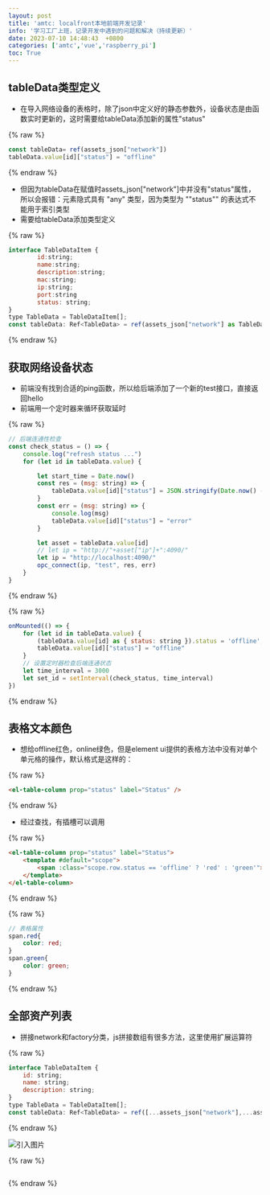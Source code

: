 ```yaml
---
layout: post
title: 'amtc: localfront本地前端开发记录'
info: '学习工厂上班，记录开发中遇到的问题和解决（持续更新）'
date: 2023-07-10 14:48:43  +0800
categories: ['amtc','vue','raspberry_pi']
toc: True
---
```





## tableData类型定义

- 在导入网络设备的表格时，除了json中定义好的静态参数外，设备状态是由函数实时更新的，这时需要给tableData添加新的属性"status"

{% raw %}
```js
const tableData= ref(assets_json["network"])
tableData.value[id]["status"] = "offline"
```
{% endraw %}

- 但因为tableData在赋值时assets_json["network"]中并没有"status"属性，所以会报错：元素隐式具有 "any" 类型，因为类型为 ""status"" 的表达式不能用于索引类型
- 需要给tableData添加类型定义

{% raw %}
```js
interface TableDataItem {
        id:string;
        name:string;
        description:string;
        mac:string;
        ip:string;
        port:string
        status: string;
}
type TableData = TableDataItem[];
const tableData: Ref<TableData> = ref(assets_json["network"] as TableData)
```
{% endraw %}



## 获取网络设备状态

- 前端没有找到合适的ping函数，所以给后端添加了一个新的test接口，直接返回hello
- 前端用一个定时器来循环获取延时

{% raw %}
```js
// 后端连通性检查
const check_status = () => {
    console.log("refresh status ...")
    for (let id in tableData.value) {

        let start_time = Date.now()
        const res = (msg: string) => {
            tableData.value[id]["status"] = JSON.stringify(Date.now() - start_time) + "ms"
        }
        const err = (msg: string) => {
            console.log(msg)
            tableData.value[id]["status"] = "error"
        }

        let asset = tableData.value[id]
        // let ip = "http://"+asset["ip"]+":4090/"
        let ip = "http://localhost:4090/"
        opc_connect(ip, "test", res, err)
    }
}
```
{% endraw %}


{% raw %}
```js
onMounted(() => {
    for (let id in tableData.value) {
        (tableData.value[id] as { status: string }).status = 'offline';
        tableData.value[id]["status"] = "offline"
    }
    // 设置定时器检查后端连通状态
    let time_interval = 3000
    let set_id = setInterval(check_status, time_interval)
})
```
{% endraw %}



## 表格文本颜色

- 想给offline红色，online绿色，但是element ui提供的表格方法中没有对单个单元格的操作，默认格式是这样的：

{% raw %}
```html
<el-table-column prop="status" label="Status" />
```
{% endraw %}

- 经过查找，有插槽可以调用

{% raw %}
```html
<el-table-column prop="status" label="Status">
    <template #default="scope">
        <span :class="scope.row.status == 'offline' ? 'red' : 'green'">{{ scope.row.status }}</span>
    </template>
</el-table-column>
```
{% endraw %}

{% raw %}
```scss
// 表格属性
span.red{
    color: red;
}
span.green{
    color: green;
}
```
{% endraw %}


## 全部资产列表

- 拼接network和factory分类，js拼接数组有很多方法，这里使用扩展运算符

{% raw %}
```js
interface TableDataItem {
    id: string;
    name: string;
    description: string;
}
type TableData = TableDataItem[];
const tableData: Ref<TableData> = ref([...assets_json["network"],...assets_json["factory"]] as TableData)
```
{% endraw %}












![引入图片]({{site.url}}/image/amtc/2023-07-10-localfront/image_1.jpg)

{% raw %}
```js
```
{% endraw %}

